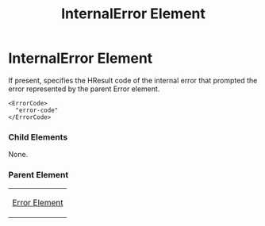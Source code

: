﻿---
title: InternalError Element
TOCTitle: InternalError Element
ms:assetid: 48e0b802-d293-4549-9d47-5129e5112fcb
ms:mtpsurl: https://msdn.microsoft.com/en-us/library/Hh547037(v=VS.90)
ms:contentKeyID: 37836878
ms.date: 05/02/2012
mtps_version: v=VS.90
---

# InternalError Element

If present, specifies the HResult code of the internal error that prompted the error represented by the parent Error element.

    <ErrorCode>
      "error-code"
    </ErrorCode>

### Child Elements

None.

### Parent Element

<table>
<colgroup>
<col style="width: 100%" />
</colgroup>
<tbody>
<tr class="odd">
<td><p><a href="error-element.md">Error Element</a></p></td>
</tr>
</tbody>
</table>

